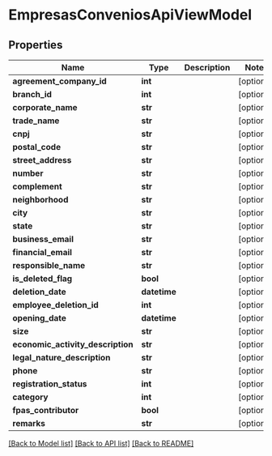 # EmpresasConveniosApiViewModel

## Properties
Name | Type | Description | Notes
------------ | ------------- | ------------- | -------------
**agreement_company_id** | **int** |  | [optional] 
**branch_id** | **int** |  | [optional] 
**corporate_name** | **str** |  | [optional] 
**trade_name** | **str** |  | [optional] 
**cnpj** | **str** |  | [optional] 
**postal_code** | **str** |  | [optional] 
**street_address** | **str** |  | [optional] 
**number** | **str** |  | [optional] 
**complement** | **str** |  | [optional] 
**neighborhood** | **str** |  | [optional] 
**city** | **str** |  | [optional] 
**state** | **str** |  | [optional] 
**business_email** | **str** |  | [optional] 
**financial_email** | **str** |  | [optional] 
**responsible_name** | **str** |  | [optional] 
**is_deleted_flag** | **bool** |  | [optional] 
**deletion_date** | **datetime** |  | [optional] 
**employee_deletion_id** | **int** |  | [optional] 
**opening_date** | **datetime** |  | [optional] 
**size** | **str** |  | [optional] 
**economic_activity_description** | **str** |  | [optional] 
**legal_nature_description** | **str** |  | [optional] 
**phone** | **str** |  | [optional] 
**registration_status** | **int** |  | [optional] 
**category** | **int** |  | [optional] 
**fpas_contributor** | **bool** |  | [optional] 
**remarks** | **str** |  | [optional] 

[[Back to Model list]](../README.md#documentation-for-models) [[Back to API list]](../README.md#documentation-for-api-endpoints) [[Back to README]](../README.md)

